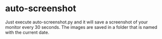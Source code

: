 # auto-screenshot
Just execute auto-screenshot.py and it will save a screenshot of your monitor every 30 seconds.
The images are saved in a folder that is named with the current date.
